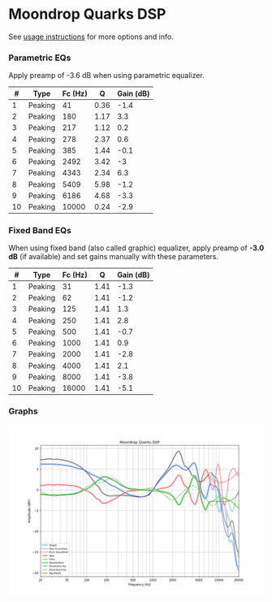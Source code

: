 # Moondrop Quarks DSP
See [usage instructions](https://github.com/jaakkopasanen/AutoEq#usage) for more options and info.

### Parametric EQs
Apply preamp of -3.6 dB when using parametric equalizer.

|   # | Type    |   Fc (Hz) |    Q |   Gain (dB) |
|-----|---------|-----------|------|-------------|
|   1 | Peaking |        41 | 0.36 |        -1.4 |
|   2 | Peaking |       180 | 1.17 |         3.3 |
|   3 | Peaking |       217 | 1.12 |         0.2 |
|   4 | Peaking |       278 | 2.37 |         0.6 |
|   5 | Peaking |       385 | 1.44 |        -0.1 |
|   6 | Peaking |      2492 | 3.42 |        -3   |
|   7 | Peaking |      4343 | 2.34 |         6.3 |
|   8 | Peaking |      5409 | 5.98 |        -1.2 |
|   9 | Peaking |      6186 | 4.68 |        -3.3 |
|  10 | Peaking |     10000 | 0.24 |        -2.9 |

### Fixed Band EQs
When using fixed band (also called graphic) equalizer, apply preamp of **-3.0 dB** (if available) and set gains manually with these parameters.

|   # | Type    |   Fc (Hz) |    Q |   Gain (dB) |
|-----|---------|-----------|------|-------------|
|   1 | Peaking |        31 | 1.41 |        -1.3 |
|   2 | Peaking |        62 | 1.41 |        -1.2 |
|   3 | Peaking |       125 | 1.41 |         1.3 |
|   4 | Peaking |       250 | 1.41 |         2.8 |
|   5 | Peaking |       500 | 1.41 |        -0.7 |
|   6 | Peaking |      1000 | 1.41 |         0.9 |
|   7 | Peaking |      2000 | 1.41 |        -2.8 |
|   8 | Peaking |      4000 | 1.41 |         2.1 |
|   9 | Peaking |      8000 | 1.41 |        -3.8 |
|  10 | Peaking |     16000 | 1.41 |        -5.1 |

### Graphs
![](./Moondrop%20Quarks%20DSP.png)
